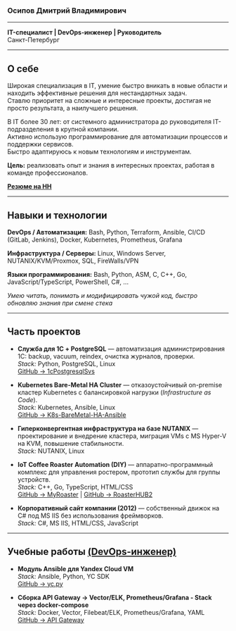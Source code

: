 ### Осипов Дмитрий Владимирович
---
**IT-специалист | DevOps-инженер | Руководитель**  
Санкт-Петербург  

---

## О себе
Широкая специализация в IT, умение быстро вникать в новые области и находить эффективные решения для нестандартных задач.  
Ставлю приоритет на сложные и интересные проекты, достигая не просто результата, а наилучшего решения.  

В IT более 30 лет: от системного администратора до руководителя IT-подразделения в крупной компании.  
Активно использую программирование для автоматизации процессов и поддержки сервисов.  
Быстро адаптируюсь к новым технологиям и инструментам.  

**Цель:** реализовать опыт и знания в интересных проектах, работая в команде профессионалов.  

**[Резюме на HH](https://spb.hh.ru/resume/87531a2cff0708045a0039ed1f555878576577)**  

---

## Навыки и технологии

**DevOps / Автоматизация:** Bash, Python, Terraform, Ansible, CI/CD (GitLab, Jenkins), Docker, Kubernetes, Prometheus, Grafana  

**Инфраструктура / Серверы:** Linux, Windows Server, NUTANIX/KVM/Proxmox, SQL, FireWalls/VPN

**Языки программирования:** Bash, Python, ASM, C, C++, Go, JavaScript/TypeScript, PowerShell, C#, ...  

*Умею читать, понимать и модифицировать чужой код, быстро обновляю знания при смене стека*  

---

## Часть проектов

- **Служба для 1С + PostgreSQL** — автоматизация администрирования 1С: backup, vacuum, reindex, очистка журналов, проверки.  
  *Stack:* Python, PostgreSQL, Linux  
  [GitHub → 1cPostgresqlSvs](https://github.com/DimOsSpb/1cPostgresqlSvs)  

- **Kubernetes Bare-Metal HA Cluster** — отказоустойчивый on-premise кластер Kubernetes с балансировкой нагрузки (*Infrastructure as Code*).  
  *Stack:* Kubernetes, Ansible, Linux  
  [GitHub → K8s-BareMetal-HA-Ansible](https://github.com/DimOsSpb/K8s-BareMetal-HA-Ansible)  

- **Гиперконвергентная инфраструктура на базе NUTANIX** — проектирование и внедрение кластера, миграция VMs с MS Hyper-V на KVM, повышение стабильности.  
  *Stack:* NUTANIX, Linux  

- **IoT Coffee Roaster Automation (DIY)** — аппаратно-программный комплекс для управления ростером, прототип службы для группы устройств.  
  *Stack:* C++, Go, TypeScript, HTML/CSS  
  [GitHub → MyRoaster](https://github.com/DimOsSpb/MyRoaster) | [GitHub → RoasterHUB2](https://github.com/DimOsSpb/RoasterHUB2)  

- **Корпоративный сайт компании (2012)** — собственный движок на C# под MS IIS без использования фреймворков.  
  *Stack:* C#, MS IIS, HTML/CSS, JavaScript  

---

## Учебные работы [(DevOps-инженер)](https://github.com/DimOsSpb/Netology-DevOps/tree/main)
- **Модуль Ansible для Yandex Cloud VM**  
  *Stack:* Ansible, Python, YC SDK  
  [GitHub → yc.py](https://github.com/DimOsSpb/my_own_collection/blob/1.1.3/plugins/modules/yc.py)  

- **Сборка API Gateway -> Vector/ELK, Prometheus/Grafana - Stack через docker-compose**  
  *Stack:* Docker, Vector, Filebeat/ELK, Prometheus/Grafana, YAML  
  [GitHub → API Gateway](https://github.com/DimOsSpb/Netology-DevOps/blob/main/micros-homeworks/11-microservices-03-approaches/README.md) 
